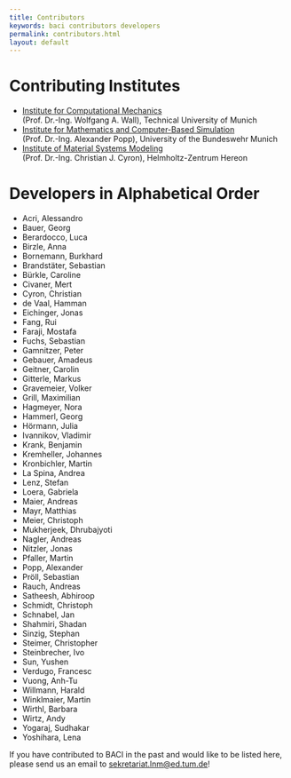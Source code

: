 ```yaml
---
title: Contributors
keywords: baci contributors developers
permalink: contributors.html
layout: default
---
```


# Contributing Institutes

- [Institute for Computational Mechanics](https://www.epc.ed.tum.de/lnm/)<br>(Prof. Dr.-Ing. Wolfgang A. Wall), Technical University of Munich
- [Institute for Mathematics and Computer-Based Simulation](https://www.unibw.de/imcs-en)<br>(Prof. Dr.-Ing. Alexander Popp), University of the Bundeswehr Munich
- [Institute of Material Systems Modeling](https://www.hereon.de/institutes/material_systems_modeling/index.php.en)<br>(Prof. Dr.-Ing. Christian J. Cyron), Helmholtz-Zentrum Hereon

# Developers in Alphabetical Order

- Acri, Alessandro
- Bauer, Georg
- Berardocco, Luca
- Birzle, Anna
- Bornemann, Burkhard
- Brandstäter, Sebastian
- Bürkle, Caroline
- Civaner, Mert
- Cyron, Christian
- de Vaal, Hamman
- Eichinger, Jonas
- Fang, Rui
- Faraji, Mostafa
- Fuchs, Sebastian
- Gamnitzer, Peter
- Gebauer, Amadeus
- Geitner, Carolin
- Gitterle, Markus
- Gravemeier, Volker
- Grill, Maximilian
- Hagmeyer, Nora
- Hammerl, Georg
- Hörmann, Julia
- Ivannikov, Vladimir
- Krank, Benjamin
- Kremheller, Johannes
- Kronbichler, Martin
- La Spina, Andrea
- Lenz, Stefan
- Loera, Gabriela
- Maier, Andreas
- Mayr, Matthias
- Meier, Christoph
- Mukherjeek, Dhrubajyoti
- Nagler, Andreas
- Nitzler, Jonas
- Pfaller, Martin
- Popp, Alexander
- Pröll, Sebastian
- Rauch, Andreas
- Satheesh, Abhiroop
- Schmidt, Christoph
- Schnabel, Jan
- Shahmiri, Shadan
- Sinzig, Stephan
- Steimer, Christopher
- Steinbrecher, Ivo
- Sun, Yushen
- Verdugo, Francesc
- Vuong, Anh-Tu
- Willmann, Harald
- Winklmaier, Martin
- Wirthl, Barbara
- Wirtz, Andy
- Yogaraj, Sudhakar
- Yoshihara, Lena

If you have contributed to BACI in the past and would like to be listed here, please send us an email to sekretariat.lnm@ed.tum.de!
